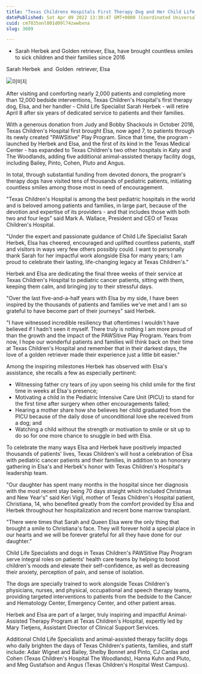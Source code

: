 ```yaml
---
title: "Texas Childrens Hospitals First Therapy Dog and Her Child Life Specialist to Retire After Nearly 2,000 Patient Visits and More Than 12,00..."
datePublished: Sat Apr 09 2022 13:30:47 GMT+0000 (Coordinated Universal Time)
cuid: cm7035onl001d09l74zwwbxna
slug: 3689

---
```



- Sarah Herbek and Golden retriever, Elsa, have brought countless smiles to sick children and their families since 2016

Sarah Herbek &nbsp;and&nbsp; Golden &nbsp;retriever, Elsa

![이미지](https://cdn.hashnode.com/res/hashnode/image/upload/v1739254389041/5e94169f-0a9d-444b-ac4f-fbde001e44a8.jpeg)

After visiting and comforting nearly 2,000 patients and completing more than 12,000 bedside interventions, Texas Children's Hospital's first therapy dog, Elsa, and her handler - Child Life Specialist Sarah Herbek - will retire April 8 after six years of dedicated service to patients and their families.

With a generous donation from Judy and Bobby Shackouls in October 2016, Texas Children's Hospital first brought Elsa, now aged 7, to patients through its newly created "PAWSitive" Play Program. Since that time, the program - launched by Herbek and Elsa, and the first of its kind in the Texas Medical Center - has expanded to Texas Children's two other hospitals in Katy and The Woodlands, adding five additional animal-assisted therapy facility dogs, including Bailey, Pinto, Cohen, Pluto and Angus.

In total, through substantial funding from devoted donors, the program's therapy dogs have visited tens of thousands of pediatric patients, initiating countless smiles among those most in need of encouragement.

"Texas Children's Hospital is among the best pediatric hospitals in the world and is beloved among patients and families, in large part, because of the devotion and expertise of its providers - and that includes those with both two and four legs" said Mark A. Wallace, President and CEO of Texas Children's Hospital.

"Under the expert and passionate guidance of Child Life Specialist Sarah Herbek, Elsa has cheered, encouraged and uplifted countless patients, staff and visitors in ways very few others possibly could. I want to personally thank Sarah for her impactful work alongside Elsa for many years; I am proud to celebrate their lasting, life-changing legacy at Texas Children's."

Herbek and Elsa are dedicating the final three weeks of their service at Texas Children's Hospital to pediatric cancer patients, sitting with them, keeping them calm, and bringing joy to their stressful days.

"Over the last five-and-a-half years with Elsa by my side, I have been inspired by the thousands of patients and families we've met and I am so grateful to have become part of their journeys" said Herbek.

"I have witnessed incredible resiliency that oftentimes I wouldn't have believed if I hadn't seen it myself. There truly is nothing I am more proud of than the growth and the impact of the PAWSitive Play Program. Years from now, I hope our wonderful patients and families will think back on their time at Texas Children's Hospital and remember that in their darkest days, the love of a golden retriever made their experience just a little bit easier."

Among the inspiring milestones Herbek has observed with Elsa's assistance, she recalls a few as especially pertinent:

- Witnessing father cry tears of joy upon seeing his child smile for the first time in weeks at Elsa's presence;
- Motivating a child in the Pediatric Intensive Care Unit (PICU) to stand for the first time after surgery when other encouragements failed;
- Hearing a mother share how she believes her child graduated from the PICU because of the daily dose of unconditional love she received from a dog; and
- Watching a child without the strength or motivation to smile or sit up to do so for one more chance to snuggle in bed with Elsa.

To celebrate the many ways Elsa and Herbek have positively impacted thousands of patients' lives, Texas Children's will host a celebration of Elsa with pediatric cancer patients and their families, in addition to an honorary gathering in Elsa's and Herbek's honor with Texas Children's Hospital's leadership team.

"Our daughter has spent many months in the hospital since her diagnosis with the most recent stay being 70 days straight which included Christmas and New Year's" said Keri Vigil, mother of Texas Children's Hospital patient, Christiana, 14, who benefited greatly from the comfort provided by Elsa and Herbek throughout her hospitalization and recent bone marrow transplant.

"There were times that Sarah and Queen Elsa were the only thing that brought a smile to Christiana's face. They will forever hold a special place in our hearts and we will be forever grateful for all they have done for our daughter."

Child Life Specialists and dogs in Texas Children's PAWSitive Play Program serve integral roles on patients' health care teams by helping to boost children's moods and elevate their self-confidence, as well as decreasing their anxiety, perception of pain, and sense of isolation.

The dogs are specially trained to work alongside Texas Children's physicians, nurses, and physical, occupational and speech therapy teams, providing targeted interventions to patients from the bedside to the Cancer and Hematology Center, Emergency Center, and other patient areas.

Herbek and Elsa are part of a larger, truly inspiring and impactful Animal-Assisted Therapy Program at Texas Children's Hospital, expertly led by Mary Tietjens, Assistant Director of Clinical Support Services.

Additional Child Life Specialists and animal-assisted therapy facility dogs who daily brighten the days of Texas Children's patients, families, and staff include: Adair Wignet and Bailey, Shelby Bonnet and Pinto, CJ Canlas and Cohen (Texas Children's Hospital The Woodlands), Hanna Kuhn and Pluto, and Meg Gustafson and Angus (Texas Children's Hospital West Campus).